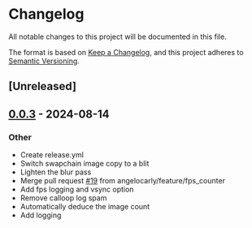 # Changelog
All notable changes to this project will be documented in this file.

The format is based on [Keep a Changelog](https://keepachangelog.com/en/1.0.0/),
and this project adheres to [Semantic Versioning](https://semver.org/spec/v2.0.0.html).

## [Unreleased]

## [0.0.3](https://github.com/angelocarly/kiyo/compare/v0.0.2...v0.0.3) - 2024-08-14

### Other
- Create release.yml
- Switch swapchain image copy to a blit
- Lighten the blur pass
- Merge pull request [#19](https://github.com/angelocarly/kiyo/pull/19) from angelocarly/feature/fps_counter
- Add fps logging and vsync option
- Remove calloop log spam
- Automatically deduce the image count
- Add logging
